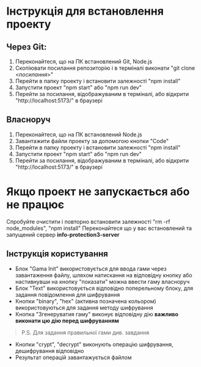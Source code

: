 # Інструкція для встановлення проекту

## Через Git:
1. Переконайтеся, що на ПК встановлений Git, Node.js
2. Скопіювати посилання репозиторію і в терміналі виконати "git clone <*посилання*>"
3. Перейти в папку проекту і встановити залежності "npm install"
4. Запустити проект "npm start" або "npm run dev"
5. Перейти за посилання, відображуваним в терміналі, або відкрити "http://localhost:5173/" в браузері

## Власноруч
1. Переконайтеся, що на ПК встановлений Node.js
2. Завантажити файли проекту за допомогою кнопки "Code"
3. Перейти в папку проекту і встановити залежності "npm install"
4. Запустити проект "npm start" або "npm run dev"
5. Перейти за посилання, відображуваним в терміналі, або відкрити "http://localhost:5173/" в браузері

# Якщо проект не запускається або не працює
Спробуйте очистити і повторно встановити залежності "rm -rf node_modules", "npm install"
Переконайтеся що у вас встановлений та запущений сервер **info-protection3-server**

## Інструкція користування
- Блок "Gama Init" використовується для ввода гами через завантаження файлу, шляхом натискання на відповідну кнопку або настивнувши на кнопку "показати" можна ввести гаму власноруч
- Блок "Text" використовується відповідно поперельному блоку, для задання повідомлення для шифрування
- Кнопки "binary", "hex" (активна позначена кольором) використовуються для задання методу шифрування
- Кнопка "Згенеруватия гаму" виконує відповідну дію **важливо виконати цю дію перед шифруванням**
> P.S. Для задання правильної гами див. завдання
- Кнопки "crypt", "decrypt" виконують операцію шифрування, дешифрування відповідно
- Результат операцій завантажується файлом
